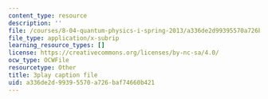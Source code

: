 ```yaml
---
content_type: resource
description: ''
file: /courses/8-04-quantum-physics-i-spring-2013/a336de2d99395570a726baf74660b421_gK_D6RkbMy8.vtt
file_type: application/x-subrip
learning_resource_types: []
license: https://creativecommons.org/licenses/by-nc-sa/4.0/
ocw_type: OCWFile
resourcetype: Other
title: 3play caption file
uid: a336de2d-9939-5570-a726-baf74660b421
---
```

